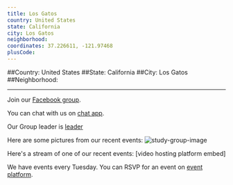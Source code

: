```yaml
---
title: Los Gatos
country: United States
state: California
city: Los Gatos
neighborhood: 
coordinates: 37.226611, -121.97468
plusCode:
---
```


##Country: United States
##State: California
##City: Los Gatos
##Neighborhood: 
*****
Join our [Facebook group](https://www.facebook.com/groups/free.code.camp.Los.Gatos.CA).

You can chat with us on [chat app]().

Our Group leader is [leader]()

Here are some pictures from our recent events:
![study-group-image]()

Here's a stream of one of our recent events:
[video hosting platform embed]

We have events every Tuesday. You can RSVP for an event on [event platform]().
